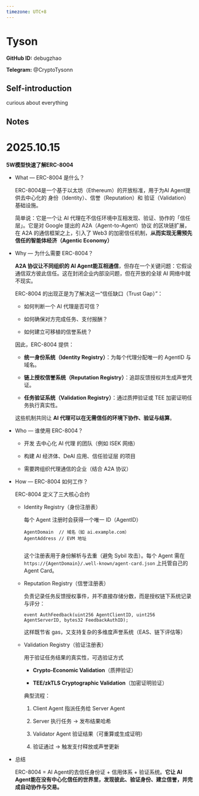 ```yaml
---
timezone: UTC+8
---
```


# Tyson

**GitHub ID:** debugzhao

**Telegram:** @CryptoTysonn

## Self-introduction

curious about everything

## Notes
<!-- Content_START -->
# 2025.10.15
<!-- DAILY_CHECKIN_2025-10-15_START -->
**5W模型快速了解ERC-8004**

-   What — ERC-8004 是什么？
    
    ERC-8004是一个基于以太坊（Ethereum）的开放标准，用于为AI Agent提供去中心化的 身份（Identity）、信誉（Reputation）和 验证（Validation） 基础设施。
    
    简单说：它是一个让 AI 代理在不信任环境中互相发现、验证、协作的「信任层」。它是对 Google 提出的 A2A（Agent-to-Agent）协议 的区块链扩展，在 A2A 的通信框架之上，引入了 Web3 的加密信任机制，**从而实现无需预先信任的智能体经济（Agentic Economy）**
    
-   Why — 为什么需要 ERC-8004？
    
    **A2A 协议让不同组织的 AI Agent能互相通信**，但存在一个关键问题：它假设通信双方彼此信任。这在封闭企业内部没问题，但在开放的全球 AI 网络中就不现实。
    
    ERC-8004 的出现正是为了解决这一“信任缺口（Trust Gap）”：
    
    -   如何判断一个 AI 代理是否可信？
        
    -   如何确保对方完成任务、支付报酬？
        
    -   如何建立可移植的信誉系统？
        
    
    因此，ERC-8004 提供：
    
    -   **统一身份系统（Identity Registry）**：为每个代理分配唯一的 AgentID 与域名。
        
    -   **链上授权信誉系统（Reputation Registry）**：追踪反馈授权并生成声誉凭证。
        
    -   **任务验证系统（Validation Registry）**：通过质押验证或 TEE 加密证明任务执行真实性。
        
    
    这些机制共同让 **AI 代理可以在无需信任的环境下协作、验证与结算**。
    
-   Who — 谁使用 ERC-8004？
    
    -   开发 去中心化 AI 代理 的团队（例如 ISEK 网络）
        
    -   构建 AI 经济体、DeAI 应用、信任验证层 的项目
        
    -   需要跨组织代理通信的企业（结合 A2A 协议）
        
-   How — ERC-8004 如何工作？
    
    ERC-8004 定义了三大核心合约
    
    -   Identity Registry（身份注册表）
        
        每个 Agent 注册时会获得一个唯一 ID（AgentID）
        
        ```
        AgentDomain  // 域名（如 ai.example.com）
        AgentAddress // EVM 地址
        ​
        ```
        
        这个注册表用于身份解析与去重（避免 Sybil 攻击）。每个 Agent 需在 `https://{AgentDomain}/.well-known/agent-card.json` 上托管自己的 Agent Card。
        
    -   Reputation Registry（信誉注册表）
        
        负责记录任务反馈授权事件，并不直接存储分数，而是授权链下系统记录与评分：
        
        ```
        event AuthFeedback(uint256 AgentClientID, uint256 AgentServerID, bytes32 FeedbackAuthID);
        ```
        
        这样既节省 gas，又支持复杂的多维度声誉系统（EAS、链下评估等）
        
    -   Validation Registry（验证注册表）
        
        用于验证任务结果的真实性，可选验证方式
        
        -   **Crypto-Economic Validation**（质押验证）
            
        -   **TEE/zkTLS Cryptographic Validation**（加密证明验证）
            
        
        典型流程：
        
        1.  Client Agent 指派任务给 Server Agent
            
        2.  Server 执行任务 → 发布结果哈希
            
        3.  Validator Agent 验证结果（可重算或生成证明）
            
        4.  验证通过 → 触发支付释放或声誉更新
            
-   总结
    
    ERC-8004 = AI Agent的去信任身份证 + 信用体系 + 验证系统。**它让 AI Agent能在没有中心化信任的世界里，发现彼此、验证身份、建立信誉，并完成自动协作与交易。**
<!-- DAILY_CHECKIN_2025-10-15_END -->
<!-- Content_END -->
